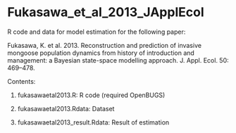 # Fukasawa_et_al_2013_JApplEcol
R code and data for model estimation for the following paper:

Fukasawa, K. et al. 2013. Reconstruction and prediction of invasive mongoose population dynamics from history of introduction and management: a Bayesian state-space modelling approach. J. Appl. Ecol. 50: 469–478.

Contents:

1. fukasawaetal2013.R: R code (required OpenBUGS)

2. fukasawaetal2013.Rdata: Dataset

3. fukasawaetal2013_result.Rdata: Result of estimation

